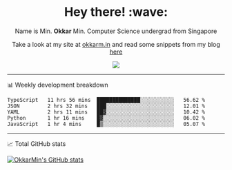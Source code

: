 <h1 align="center"> Hey there! :wave:</h1>

<p align="center">Name is Min. <strong>Okkar</strong> Min. Computer Science undergrad from Singapore</p>

<p align="center">Take a look at my site at <a href="https://okkarm.in" target="_blank">okkarm.in</a> and read some snippets from my blog <a href="https://okkarm.in/blog" target="_blank">here</a></p>

<p align="center">
  <a href="https://okkarm.in/linkedin" target='_blank'>
    <img src="https://img.shields.io/badge/linkedin-%230077B5.svg?&style=for-the-badge&logo=linkedin&logoColor=white" />
  </a>
 </p>

---

📊 Weekly development breakdown

<!--START_SECTION:waka-->
```text
TypeScript   11 hrs 56 mins  ██████████████░░░░░░░░░░░   56.62 % 
JSON         2 hrs 32 mins   ███░░░░░░░░░░░░░░░░░░░░░░   12.01 % 
YAML         2 hrs 11 mins   ██▓░░░░░░░░░░░░░░░░░░░░░░   10.42 % 
Python       1 hr 16 mins    █▓░░░░░░░░░░░░░░░░░░░░░░░   06.02 % 
JavaScript   1 hr 4 mins     █▒░░░░░░░░░░░░░░░░░░░░░░░   05.07 % 
```
<!--END_SECTION:waka-->

---

📈 Total GitHub stats

<p>
  <a href="https://github.com/OkkarMin"><img src="https://github-readme-stats.vercel.app/api?username=OkkarMin&hide_border=true&show_icons=true&theme=graywhite" alt="OkkarMin's GitHub stats"></a>
</p>
